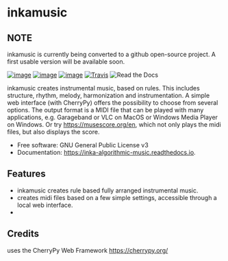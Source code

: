 # inkamusic

## NOTE
inkamusic is currently being converted to a github open-source project. A first usable version will be available soon.

[![image](https://img.shields.io/pypi/v/inkamusic.svg)](https://pypi.org/project/inkamusic/)
[![image](https://img.shields.io/pypi/l/inkamusic.svg)](https://pypi.org/project/inkamusic/)
[![image](https://img.shields.io/pypi/pyversions/inkamusic.svg)](https://pypi.org/project/inkamusic/)
[![Travis](https://img.shields.io/travis/physicsware/inkamusic/master.svg?logo=travis)](https://travis-ci.org/physicsware/inkamusic)
![Read the Docs](https://img.shields.io/readthedocs/inkamusic)


inkamusic creates instrumental music, based on rules. This includes structure, rhythm, melody, harmonization and instrumentation. A simple web interface (with CherryPy) offers the possibility to choose from several options. The output format is a MIDI file that can be played with many applications, e.g. Garageband or VLC on MacOS or Windows Media Player on Windows. Or try https://musescore.org/en, which not only plays the midi files, but also displays the score.


* Free software: GNU General Public License v3
* Documentation: https://inka-algorithmic-music.readthedocs.io.


Features
--------

* inkamusic creates rule based fully arranged instrumental music.
* creates midi files based on a few simple settings, accessible through a local web interface. 
* 

Credits
-------
uses the CherryPy Web Framework https://cherrypy.org/
